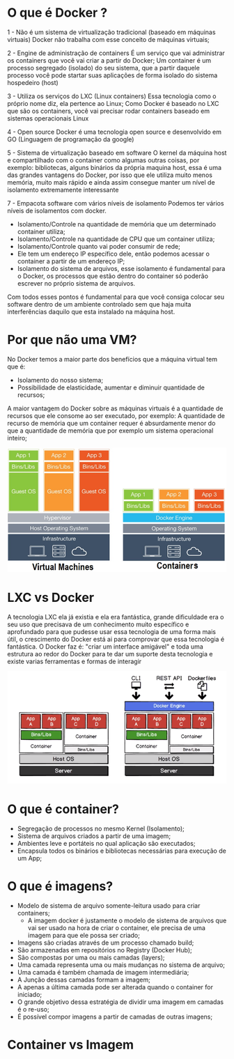 # O que é Docker ?
1 - Não é um sistema de virtualização tradicional (baseado em máquinas virtuais)
Docker não trabalha com esse conceito de máquinas virtuais;

2 - Engine de administração de containers
É um serviço que vai administrar os containers que você vai criar a partir do Docker;
Um container é um processo segregado (isolado) do seu sistema, que a partir daquele processo você pode startar suas aplicações de forma isolado do sistema hospedeiro (host)

3 - Utiliza os serviços do LXC (Linux containers)
Essa tecnologia como o próprio nome diz, ela pertence ao Linux;
Como Docker é baseado no LXC que são os containers, você vai precisar rodar containers baseado em sistemas operacionais Linux

4 - Open source
Docker é uma tecnologia open source e desenvolvido em GO (Linguagem de programação da google)

5 - Sistema de virtualização baseado em software
O kernel da máquina host e compartilhado com o container como algumas outras coisas, por exemplo: bibliotecas, alguns binários da própria maquina host, essa é uma das grandes vantagens do Docker, por isso que ele utiliza muito menos memória, muito mais rápido e ainda assim consegue manter um nível de isolamento extremamente interessante

7 - Empacota software com vários níveis de isolamento
Podemos ter vários níveis de isolamentos com docker.
- Isolamento/Controle na quantidade de memória que um determinado container utiliza;
- Isolamento/Controle na quantidade de CPU que um container utiliza;
- Isolamento/Controle quanto vai poder consumir de rede;
- Ele tem um endereço IP específico dele, então podemos acessar o container a partir de um endereço IP;
- Isolamento do sistema de arquivos, esse isolamento é fundamental para o Docker, os processos que estão dentro do container só poderão escrever no próprio sistema de arquivos.
  
Com todos esses pontos é fundamental para que você consiga colocar seu software dentro de um ambiente controlado sem que haja muita interferências daquilo que esta instalado na máquina host.

# Por que não uma VM?
No Docker temos a maior parte dos benefícios que a máquina virtual tem que é:
- Isolamento do nosso sistema;
- Possibilidade de elasticidade, aumentar e diminuir quantidade de recursos;

A maior vantagem do Docker sobre as máquinas virtuais é a quantidade de recursos que ele consome ao ser executado, por exemplo: A quantidade de recurso de memória que um container requer é absurdamente menor do que a quantidade de memória que por exemplo um sistema operacional inteiro;

[![Container vs Vm](https://github.com/victorreinor/o-que-e-docker/blob/master/container-vs-vm.jpg "Container vs Vm")](https://github.com/victorreinor/o-que-e-docker/blob/master/container-vs-vm.jpg "Container vs Vm")

# LXC vs Docker

A tecnologia LXC ela já existia e ela era fantástica, grande dificuldade era o seu uso que precisava de um conhecimento muito específico e aprofundado para que pudesse usar essa tecnologia de uma forma mais útil, o crescimento do Docker está ai para comprovar que essa tecnologia é fantástica.
O Docker faz é: "criar um interface amigável" e toda uma estrutura ao redor do Docker para te dar um suporte desta tecnologia e existe varias ferramentas e formas de interagir

[![LXC vs Docker](https://github.com/victorreinor/o-que-e-docker/blob/master/lxc-vs-docker.png "LXC vs Docker")](https://github.com/victorreinor/o-que-e-docker/blob/master/lxc-vs-docker.png "LXC vs Docker")

# O que é container?
- Segregação de processos no mesmo Kernel (Isolamento);
- Sistema de arquivos criados a partir de uma imagem;
- Ambientes leve e portáteis no qual aplicação são executados;
- Encapsula todos os binários e bibliotecas necessárias para execução de um App;
  

# O que é imagens?
- Modelo de sistema de arquivo somente-leitura usado para criar containers;
  - A imagem docker é justamente o modelo de sistema de arquivos que vai ser usado na hora de criar o container, ele precisa de uma imagem para que ele possa ser criado;
- Imagens são criadas através de um processo chamado build;
- São armazenadas em repositórios no Registry (Docker Hub);
- São compostas por uma ou mais camadas (layers);
- Uma camada representa uma ou mais mudanças no sistema de arquivo; 
- Uma camada é também chamada de imagem intermediária;
- A Junção dessas camadas formam a imagem;
- A apenas a última camada pode ser alterada quando o container for iniciado;
- O grande objetivo dessa estratégia de dividir uma imagem em camadas é o re-uso;
- É possível compor imagens a partir de camadas de outras imagens;

# Container vs Imagem
